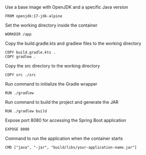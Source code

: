 Use a base image with OpenJDK and a specific Java version
```
FROM openjdk:17-jdk-alpine
```
Set the working directory inside the container
```
WORKDIR /app
```

Copy the build.gradle.kts and gradlew files to the working directory
```
COPY build.gradle.kts .
COPY gradlew .
```
Copy the src directory to the working directory
```
COPY src ./src
```
Run command to initialize the Gradle wrapper
```
RUN ./gradlew
```

Run command to build the project and generate the JAR
```
RUN ./gradlew build
```

Expose port 8080 for accessing the Spring Boot application
```
EXPOSE 8080
```
Command to run the application when the container starts
```
CMD ["java", "-jar", "build/libs/your-application-name.jar"]
```
